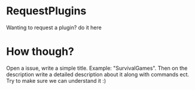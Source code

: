 # RequestPlugins
Wanting to request a plugin? do it here

# How though?

Open a issue, write a simple title. Example: "SurvivalGames". Then on the description write a detailed description about it along with commands ect. Try to make sure we can understand it :)
